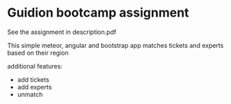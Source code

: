 # Guidion bootcamp assignment

See the assignment in description.pdf

This simple meteor, angular and bootstrap app matches tickets and experts based on their region

additional features:
- add tickets 
- add experts
- unmatch